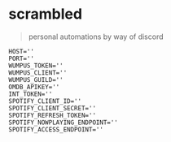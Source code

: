 # scrambled

> personal automations by way of discord

```shell
HOST=''
PORT=''
WUMPUS_TOKEN=''
WUMPUS_CLIENT=''
WUMPUS_GUILD=''
OMDB_APIKEY=''
INT_TOKEN=''
SPOTIFY_CLIENT_ID=''
SPOTIFY_CLIENT_SECRET=''
SPOTIFY_REFRESH_TOKEN=''
SPOTIFY_NOWPLAYING_ENDPOINT=''
SPOTIFY_ACCESS_ENDPOINT=''
```